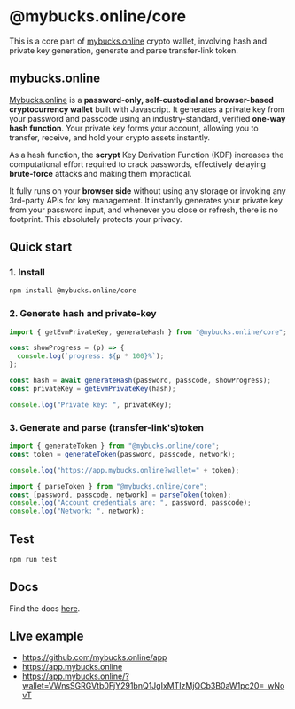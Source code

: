 # @mybucks.online/core

This is a core part of [mybucks.online](https://mybucks.online) crypto wallet, involving hash and private key generation, generate and parse transfer-link token.

## mybucks.online

[Mybucks.online](https://mybucks.online) is a **password-only, self-custodial and browser-based cryptocurrency wallet** built with Javascript. It generates a private key from your password and passcode using an industry-standard, verified **one-way hash function**. Your private key forms your account, allowing you to transfer, receive, and hold your crypto assets instantly.

As a hash function, the **scrypt** Key Derivation Function (KDF) increases the computational effort required to crack passwords, effectively delaying **brute-force** attacks and making them impractical.

It fully runs on your **browser side** without using any storage or invoking any 3rd-party APIs for key management. It instantly generates your private key from your password input, and whenever you close or refresh, there is no footprint. This absolutely protects your privacy.

## Quick start

### 1. Install

```bash
npm install @mybucks.online/core
```

### 2. Generate hash and private-key

```javascript
import { getEvmPrivateKey, generateHash } from "@mybucks.online/core";

const showProgress = (p) => {
  console.log(`progress: ${p * 100}%`);
};

const hash = await generateHash(password, passcode, showProgress);
const privateKey = getEvmPrivateKey(hash);

console.log("Private key: ", privateKey);
```

### 3. Generate and parse (transfer-link's)token
```javascript
import { generateToken } from "@mybucks.online/core";
const token = generateToken(password, passcode, network);

console.log("https://app.mybucks.online?wallet=" + token);
```

```javascript
import { parseToken } from "@mybucks.online/core";
const [password, passcode, network] = parseToken(token);
console.log("Account credentials are: ", password, passcode);
console.log("Network: ", network);
```

## Test
```bash
npm run test
```

## Docs

Find the docs [here](https://docs.mybucks.online).

## Live example

- https://github.com/mybucks.online/app
- https://app.mybucks.online
- https://app.mybucks.online/?wallet=VWnsSGRGVtb0FjY291bnQ1JgIxMTIzMjQCb3B0aW1pc20=_wNovT
